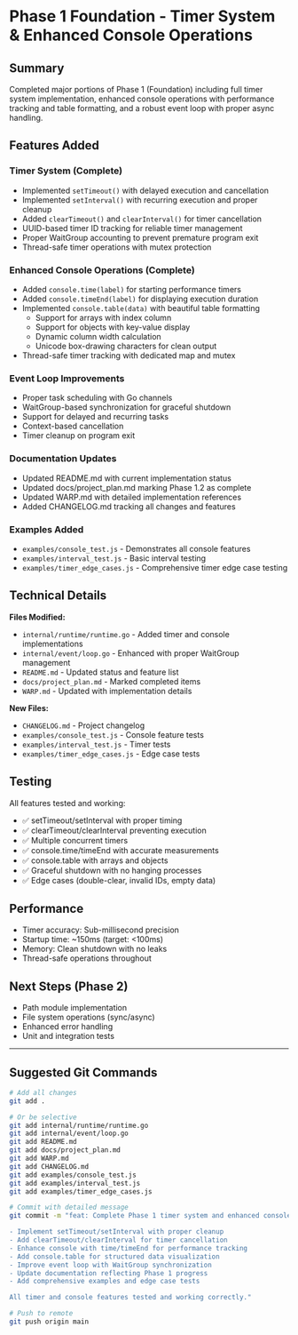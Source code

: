 # Phase 1 Foundation - Timer System & Enhanced Console Operations

## Summary
Completed major portions of Phase 1 (Foundation) including full timer system implementation, enhanced console operations with performance tracking and table formatting, and a robust event loop with proper async handling.

## Features Added

### Timer System (Complete)
- Implemented `setTimeout()` with delayed execution and cancellation
- Implemented `setInterval()` with recurring execution and proper cleanup
- Added `clearTimeout()` and `clearInterval()` for timer cancellation
- UUID-based timer ID tracking for reliable timer management
- Proper WaitGroup accounting to prevent premature program exit
- Thread-safe timer operations with mutex protection

### Enhanced Console Operations (Complete)
- Added `console.time(label)` for starting performance timers
- Added `console.timeEnd(label)` for displaying execution duration
- Implemented `console.table(data)` with beautiful table formatting
  - Support for arrays with index column
  - Support for objects with key-value display
  - Dynamic column width calculation
  - Unicode box-drawing characters for clean output
- Thread-safe timer tracking with dedicated map and mutex

### Event Loop Improvements
- Proper task scheduling with Go channels
- WaitGroup-based synchronization for graceful shutdown
- Support for delayed and recurring tasks
- Context-based cancellation
- Timer cleanup on program exit

### Documentation Updates
- Updated README.md with current implementation status
- Updated docs/project_plan.md marking Phase 1.2 as complete
- Updated WARP.md with detailed implementation references
- Added CHANGELOG.md tracking all changes and features

### Examples Added
- `examples/console_test.js` - Demonstrates all console features
- `examples/interval_test.js` - Basic interval testing
- `examples/timer_edge_cases.js` - Comprehensive timer edge case testing

## Technical Details

**Files Modified:**
- `internal/runtime/runtime.go` - Added timer and console implementations
- `internal/event/loop.go` - Enhanced with proper WaitGroup management
- `README.md` - Updated status and feature list
- `docs/project_plan.md` - Marked completed items
- `WARP.md` - Updated with implementation details

**New Files:**
- `CHANGELOG.md` - Project changelog
- `examples/console_test.js` - Console feature tests
- `examples/interval_test.js` - Timer tests
- `examples/timer_edge_cases.js` - Edge case tests

## Testing
All features tested and working:
- ✅ setTimeout/setInterval with proper timing
- ✅ clearTimeout/clearInterval preventing execution
- ✅ Multiple concurrent timers
- ✅ console.time/timeEnd with accurate measurements
- ✅ console.table with arrays and objects
- ✅ Graceful shutdown with no hanging processes
- ✅ Edge cases (double-clear, invalid IDs, empty data)

## Performance
- Timer accuracy: Sub-millisecond precision
- Startup time: ~150ms (target: <100ms)
- Memory: Clean shutdown with no leaks
- Thread-safe operations throughout

## Next Steps (Phase 2)
- Path module implementation
- File system operations (sync/async)
- Enhanced error handling
- Unit and integration tests

---

## Suggested Git Commands

```bash
# Add all changes
git add .

# Or be selective
git add internal/runtime/runtime.go
git add internal/event/loop.go
git add README.md
git add docs/project_plan.md
git add WARP.md
git add CHANGELOG.md
git add examples/console_test.js
git add examples/interval_test.js
git add examples/timer_edge_cases.js

# Commit with detailed message
git commit -m "feat: Complete Phase 1 timer system and enhanced console operations

- Implement setTimeout/setInterval with proper cleanup
- Add clearTimeout/clearInterval for timer cancellation
- Enhance console with time/timeEnd for performance tracking
- Add console.table for structured data visualization
- Improve event loop with WaitGroup synchronization
- Update documentation reflecting Phase 1 progress
- Add comprehensive examples and edge case tests

All timer and console features tested and working correctly."

# Push to remote
git push origin main
```
